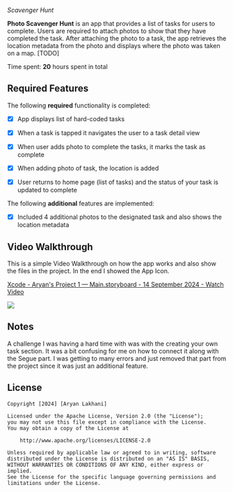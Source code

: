 *Scavenger Hunt*

**Photo Scavenger Hunt** is an app that provides a list of tasks for users to complete. Users are required to attach photos to show that they have completed the task. After attaching the photo to a task, the app retrieves the location metadata from the photo and displays where the photo was taken on a map. [TODO] 

Time spent: **20** hours spent in total

## Required Features

The following **required** functionality is completed:

- [x] App displays list of hard-coded tasks
- [x] When a task is tapped it navigates the user to a task detail view
- [x] When user adds photo to complete the tasks, it marks the task as complete
- [x] When adding photo of task, the location is added
- [x] User returns to home page (list of tasks) and the status of your task is updated to complete
 


The following **additional** features are implemented:

- [x] Included 4 additional photos to the designated task and also shows the location metadata

## Video Walkthrough

This is a simple Video Walkthrough on how the app works and also show the files in the project. In the end I showed the App Icon. 


 
    
<div>
    <a href="https://www.loom.com/share/495b19ec10b9408db935fa51f6fb2a77">
      <p>Xcode - Aryan's Project 1 — Main.storyboard - 14 September 2024 - Watch Video</p>
    </a>
    <a href="https://www.loom.com/share/495b19ec10b9408db935fa51f6fb2a77">
      <img style="max-width:300px;" src="https://cdn.loom.com/sessions/thumbnails/495b19ec10b9408db935fa51f6fb2a77-4f7c102a7abe30ea-full-play.gif">
    </a>
  </div>


## Notes

A challenge I was having a hard time with was with the creating your own task section. It was a bit confusing for me on how to connect it along with the Segue part. I was getting to many errors and just removed that part from the project since it was just an additional feature. 

## License

    Copyright [2024] [Aryan Lakhani]

    Licensed under the Apache License, Version 2.0 (the "License");
    you may not use this file except in compliance with the License.
    You may obtain a copy of the License at

        http://www.apache.org/licenses/LICENSE-2.0

    Unless required by applicable law or agreed to in writing, software
    distributed under the License is distributed on an "AS IS" BASIS,
    WITHOUT WARRANTIES OR CONDITIONS OF ANY KIND, either express or implied.
    See the License for the specific language governing permissions and
    limitations under the License.
